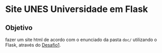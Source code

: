 # Site UNES Universidade em Flask
## Objetivo
fazer um site html de acordo com o enunciado da pasta ```doc/``` utilizando o Flask, através do [Desafio1](https://github.com/BrunoSerpa/Desafio01_DW1).
